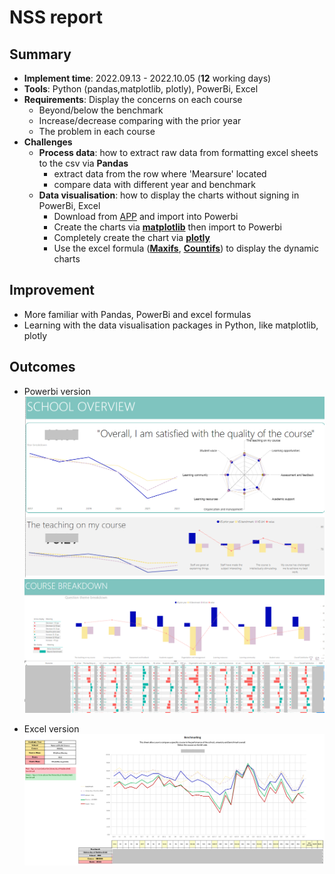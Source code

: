 # NSS report

## Summary

- **Implement time**: 2022.09.13 - 2022.10.05 (**12** working days)
- **Tools**: Python (pandas,matplotlib, plotly), PowerBi, Excel
- **Requirements**: Display the concerns on each course
    * Beyond/below the benchmark 
    * Increase/decrease comparing with the prior year
    * The problem in each course
- **Challenges**
    * **Process data**: how to extract raw data from formatting excel sheets to the csv via **Pandas**
        * extract data from the row where 'Mearsure' located
        * compare data with different year and benchmark
    * **Data visualisation**: how to display the charts without signing in PowerBi, Excel
        * Download from [APP](https://appsource.microsoft.com/en-us/marketplace/apps?product=power-bi-visuals) and import into Powerbi 
        * Create the charts via [**matplotlib**](https://matplotlib.org/stable/tutorials/introductory/pyplot.html) then import to Powerbi
        * Completely create the chart via [**plotly**](https://plotly.com/python/)
        * Use the excel formula ([**Maxifs**](https://support.microsoft.com/en-us/office/maxifs-function-dfd611e6-da2c-488a-919b-9b6376b28883), [**Countifs**](https://support.microsoft.com/en-us/office/maxifs-function-dfd611e6-da2c-488a-919b-9b6376b28883))  to display the dynamic charts 
    
## Improvement
* More familiar with Pandas, PowerBi and excel formulas
* Learning with the data visualisation packages in Python, like matplotlib, plotly

## Outcomes
* Powerbi version
![Powerbi](/2022/Appendix/NSS-1.png)
![Powerbi](/2022/Appendix/NSS-2.png)

* Excel version
![Excel](/2022/Appendix/NSS-3.png)